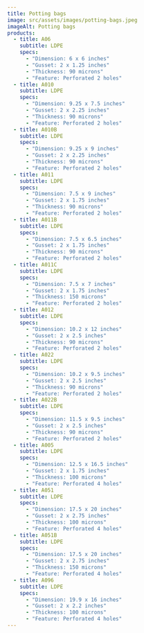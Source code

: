 ```yaml
---
title: Potting bags
image: src/assets/images/potting-bags.jpeg
imageAlt: Potting bags
products:
  - title: A06
    subtitle: LDPE
    specs:
      - "Dimension: 6 x 6 inches"
      - "Gusset: 2 x 1.25 inches"
      - "Thickness: 90 microns"
      - "Feature: Perforated 2 holes"
  - title: A010
    subtitle: LDPE
    specs:
      - "Dimension: 9.25 x 7.5 inches"
      - "Gusset: 2 x 2.25 inches"
      - "Thickness: 90 microns"
      - "Feature: Perforated 2 holes"
  - title: A010B
    subtitle: LDPE
    specs:
      - "Dimension: 9.25 x 9 inches"
      - "Gusset: 2 x 2.25 inches"
      - "Thickness: 90 microns"
      - "Feature: Perforated 2 holes"
  - title: A011
    subtitle: LDPE
    specs:
      - "Dimension: 7.5 x 9 inches"
      - "Gusset: 2 x 1.75 inches"
      - "Thickness: 90 microns"
      - "Feature: Perforated 2 holes"
  - title: A011B
    subtitle: LDPE
    specs:
      - "Dimension: 7.5 x 6.5 inches"
      - "Gusset: 2 x 1.75 inches"
      - "Thickness: 90 microns"
      - "Feature: Perforated 2 holes"
  - title: A011C
    subtitle: LDPE
    specs:
      - "Dimension: 7.5 x 7 inches"
      - "Gusset: 2 x 1.75 inches"
      - "Thickness: 150 microns"
      - "Feature: Perforated 2 holes"
  - title: A012
    subtitle: LDPE
    specs:
      - "Dimension: 10.2 x 12 inches"
      - "Gusset: 2 x 2.5 inches"
      - "Thickness: 90 microns"
      - "Feature: Perforated 2 holes"
  - title: A022
    subtitle: LDPE
    specs:
      - "Dimension: 10.2 x 9.5 inches"
      - "Gusset: 2 x 2.5 inches"
      - "Thickness: 90 microns"
      - "Feature: Perforated 2 holes"
  - title: A022B
    subtitle: LDPE
    specs:
      - "Dimension: 11.5 x 9.5 inches"
      - "Gusset: 2 x 2.5 inches"
      - "Thickness: 90 microns"
      - "Feature: Perforated 2 holes"
  - title: A005
    subtitle: LDPE
    specs:
      - "Dimension: 12.5 x 16.5 inches"
      - "Gusset: 2 x 1.75 inches"
      - "Thickness: 100 microns"
      - "Feature: Perforated 4 holes"
  - title: A051
    subtitle: LDPE
    specs:
      - "Dimension: 17.5 x 20 inches"
      - "Gusset: 2 x 2.75 inches"
      - "Thickness: 100 microns"
      - "Feature: Perforated 4 holes"
  - title: A051B
    subtitle: LDPE
    specs:
      - "Dimension: 17.5 x 20 inches"
      - "Gusset: 2 x 2.75 inches"
      - "Thickness: 150 microns"
      - "Feature: Perforated 4 holes"
  - title: A096
    subtitle: LDPE
    specs:
      - "Dimension: 19.9 x 16 inches"
      - "Gusset: 2 x 2.2 inches"
      - "Thickness: 100 microns"
      - "Feature: Perforated 4 holes"
---
```

